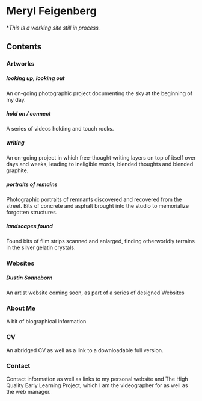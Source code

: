 # Meryl Feigenberg

*_This is a working site still in process._

## Contents
### Artworks
##### looking up, looking out
An on-going photographic project documenting the sky at the beginning of my day.

##### hold on / connect
A series of videos holding and touch rocks.

##### writing
An on-going project in which free-thought writing layers on top of itself over days and weeks, leading to ineligible words, blended thoughts and blended graphite.

##### portraits of remains
Photographic portraits of remnants discovered and recovered from the street. Bits of concrete and asphalt brought into the studio to memorialize forgotten structures.

##### landscapes found
Found bits of film strips scanned and enlarged, finding otherworldly terrains in the silver gelatin crystals.


### Websites
##### Dustin Sonneborn
An artist website coming soon, as part of a series of designed Websites


### About Me
A bit of biographical information


### CV
An abridged CV as well as a link to a downloadable full version.


### Contact
Contact information as well as links to my personal website and The High Quality Early Learning Project, which I am the videographer for as well as the web manager.
